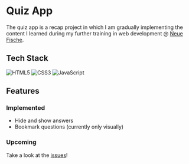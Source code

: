# Quiz App

The quiz app is a recap project in which I am gradually implementing the content I learned during my further training in web development @ [Neue Fische](https://github.com/neuefische).

## Tech Stack
![HTML5](https://img.shields.io/badge/html5-%23E34F26.svg?style=for-the-badge&logo=html5&logoColor=white)
![CSS3](https://img.shields.io/badge/css3-%231572B6.svg?style=for-the-badge&logo=css3&logoColor=white)
![JavaScript](https://img.shields.io/badge/javascript-%23323330.svg?style=for-the-badge&logo=javascript&logoColor=%23F7DF1E)

## Features
### Implemented
- Hide and show answers
- Bookmark questions (currently only visually)

### Upcoming
Take a look at the [issues](https://github.com/gunsh0tzz/quiz-app/issues)!
